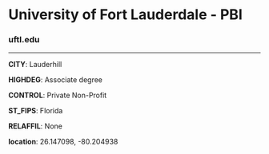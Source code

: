 # University of Fort Lauderdale - PBI
### uftl.edu
---
**CITY**: Lauderhill

**HIGHDEG**: Associate degree

**CONTROL**: Private Non-Profit

**ST_FIPS**: Florida

**RELAFFIL**: None

**location**: 26.147098, -80.204938